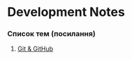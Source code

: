 # Development Notes

### Список тем (посилання)

1. [Git & GitHub](https://github.com/panteleimonov/dev-notes/blob/main/Git_GitHub.md)
